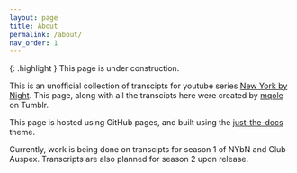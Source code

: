 ```yaml
---
layout: page
title: About
permalink: /about/
nav_order: 1
---
```

{: .highlight }
This page is under construction.

This is an unofficial collection of transcipts for youtube series <a href= "https://youtube.com/playlist?list=PL4qzoETfmhLZDmpmGP_rs4bgstBFZmlzN">New York by Night</a>. This page, along with all the transcipts here were created by <a href="https://mqole.tumblr.com">mqole</a> on Tumblr.

This page is hosted using GitHub pages, and built using the <a href="https://github.com/just-the-docs">just-the-docs</a> theme.

Currently, work is being done on transcipts for season 1 of NYbN and Club Auspex. Transcripts are also planned for season 2 upon release.
